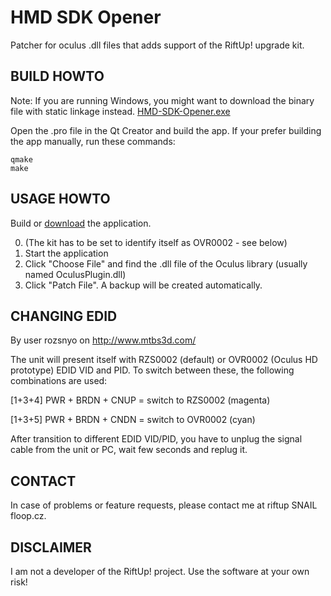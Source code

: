 HMD SDK Opener
==============

Patcher for oculus .dll files that adds support of the RiftUp! upgrade kit.

BUILD HOWTO
-----------
Note: If you are running Windows, you might want to download the binary
file with static linkage instead.
[HMD-SDK-Opener.exe](https://github.com/FloopCZ/HMD-SDK-Opener/raw/master/bin/HMD-SDK-Opener-win32-qt-static.exe)

Open the .pro file in the Qt Creator and build the app.
If your prefer building the app manually, run these commands:

    qmake
    make

USAGE HOWTO
-----------
Build or [download](https://github.com/FloopCZ/HMD-SDK-Opener/raw/master/bin/HMD-SDK-Opener-win32-qt-static.exe) the application.

0. (The kit has to be set to identify itself as OVR0002 - see below)
1. Start the application
2. Click "Choose File" and find the .dll file of the Oculus library (usually named OculusPlugin.dll)
3. Click "Patch File". A backup will be created automatically.

CHANGING EDID
-------------
By user rozsnyo on http://www.mtbs3d.com/

The unit will present itself with RZS0002 (default) or OVR0002 (Oculus HD prototype) EDID VID and PID. To switch between these, the following combinations are used:

[1+3+4] PWR + BRDN + CNUP = switch to RZS0002 (magenta)

[1+3+5] PWR + BRDN + CNDN = switch to OVR0002 (cyan)

After transition to different EDID VID/PID, you have to unplug the signal cable from the unit or PC, wait few seconds and replug it.

CONTACT
-------
In case of problems or feature requests, please contact me at riftup SNAIL floop.cz.

DISCLAIMER
----------
I am not a developer of the RiftUp! project. Use the software at your own risk!
